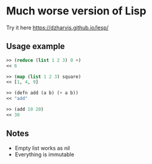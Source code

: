 # Much worse version of Lisp

Try it here https://dzharvis.github.io/lesp/

## Usage example
```lisp
>> (reduce (list 1 2 3) 0 +)
<< 6

>> (map (list 1 2 3) square)
<< [1, 4, 9]

>> (defn add (a b) (+ a b))
<< "add"

>> (add 10 20)
<< 30
```

## Notes
 - Empty list works as nil
 - Everything is immutable